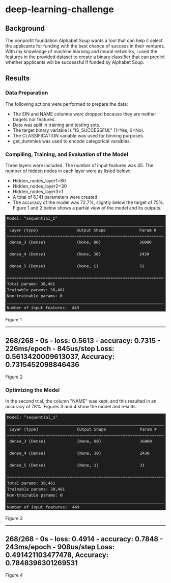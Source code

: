 # deep-learning-challenge
## Background
The nonprofit foundation Alphabet Soup wants a tool that can help it select the applicants for funding with the best chance of success in their ventures. With my knowledge of machine learning and neural networks, I used the features in the provided dataset to create a binary classifier that can predict whether applicants will be successful if funded by Alphabet Soup.
## Results
### Data Preparation
The following actions were performed to prepare the data:
- The EIN and NAME columns were dropped because they are neither targets nor features.
- Data was split in training and testing sets.
- The target binary variable is "IS_SUCCESSFUL" (1=Yes, 0=No).
- The CLASSIFICATION variable was used for binning purposes.
- get_dummies was used to encode categorical varaibles.
### Compiling, Training, and Evaluation of the Model
Three layers were included. The number of input features was 45. The number of hidden nodes in each layer were as listed below:
- Hidden_nodes_layer1=80
- Hidden_nodes_layer2=30
- Hidden_nodes_layer3=1
- A total of 6,141 parameters were created 
- The accuracy of the model was 72.7%, slightly below the target of 75%.
Figure 1 and 2 below shows a partial view of the model and its outputs.

![My Image](Images/summary.png)

Figure 1

--------
268/268 - 0s - loss: 0.5613 - accuracy: 0.7315 - 226ms/epoch - 845us/step
Loss: 0.5613420009613037, Accuracy: 0.7315452098846436
--------
Figure 2


### Optimizing the Model
In the second trial, the column "NAME" was kept, and this resulted in an accuracy of 78%. Figures 3 and 4 show the model and results.

![My Image](Images/summary2.png)

Figure 3

--------
268/268 - 0s - loss: 0.4914 - accuracy: 0.7848 - 243ms/epoch - 908us/step
Loss: 0.491421103477478, Accuracy: 0.7848396301269531
--------
Figure 4

